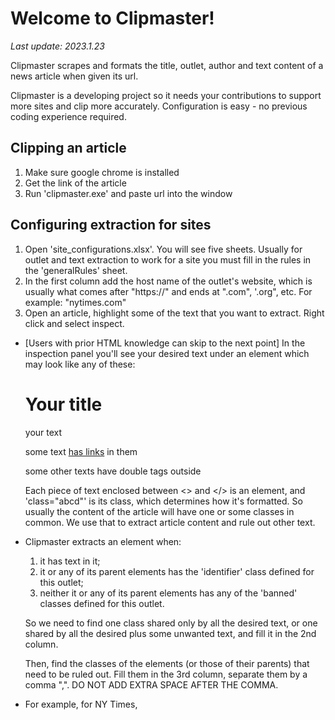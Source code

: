 # Welcome to Clipmaster!
<i>Last update: 2023.1.23</i>

Clipmaster scrapes and formats the title, outlet, author and text content of a news article when given its url. 

Clipmaster is a developing project so it needs your contributions to support more sites and clip more accurately. Configuration is easy - no previous coding experience required.

## Clipping an article

1. Make sure google chrome is installed
2. Get the link of the article
3. Run 'clipmaster.exe' and paste url into the window

## Configuring extraction for sites

1. Open 'site_configurations.xlsx'. You will see five sheets. Usually for outlet and text extraction to work for a site you must fill in the rules in the 'generalRules' sheet.
2. In the first column add the host name of the outlet's website, which is usually what comes after "https://" and ends at ".com", '.org", etc. For example: "nytimes.com"
3. Open an article, highlight some of the text that you want to extract. Right click and select inspect.

* [Users with prior HTML knowledge can skip to the next point] In the inspection panel you'll see your desired text under an element which may look like any of these:
        <h1>Your title</h1>
        <p class="formattedText">your text</p>
        <p>some text <a class='abcd' href="https://thisisalink.com">has links<a> in them</p>
        <p><span>some other texts have double tags outside</span></p>
    Each piece of text enclosed between <> and </> is an element, and 'class="abcd"' is its class, which determines how it's formatted. So usually the content of the article will have one or some classes in common. We use that to extract article content and rule out other text.

* Clipmaster extracts an element when: 
   1. it has text in it;
   2. it or any of its parent elements has the 'identifier' class defined for this outlet;
   3. neither it or any of its parent elements has any of the 'banned' classes defined for this outlet.
   
   So we need to find one class shared only by all the desired text, or one shared by all the desired plus some unwanted text, and fill it in the 2nd column. 

   Then, find the classes of the elements (or those of their parents) that need to be ruled out. Fill them in the 3rd column, separate them by a comma ",". DO NOT ADD EXTRA SPACE AFTER THE COMMA.
   
* For example, for NY Times, 

